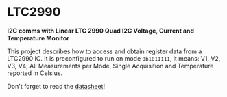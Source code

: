 # LTC2990

**I2C comms with Linear LTC 2990 Quad I2C Voltage, Current and Temperature Monitor**

This project describes how to access and obtain register data from a LTC2990 IC.
It is preconfigured to run on mode `0b1011111`, it means: V1, V2, V3, V4; All Measurements per Mode, Single Acquisition and Temperature reported in Celsius.

Don't forget to read the [datasheet](http://www.linear.com/product/LTC2990)!
